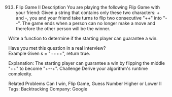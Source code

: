 913. Flip Game II
Description
You are playing the following Flip Game with your friend: Given a string that contains only these two characters: + and -, you and your friend take turns to flip two consecutive "++" into "--". The game ends when a person can no longer make a move and therefore the other person will be the winner.

Write a function to determine if the starting player can guarantee a win.

Have you met this question in a real interview?  
Example
Given s = "++++", return true.

Explanation:
The starting player can guarantee a win by flipping the middle "++" to become "+--+".
Challenge
Derive your algorithm's runtime complexity.

Related Problems
Can I win, Flip Game, Guess Number Higher or Lower II 
Tags: Backtracking
Company: Google

